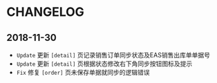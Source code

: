 # CHANGELOG

## 2018-11-30

* `Update`  更新 `[detail]` 页记录销售订单同步状态及EAS销售出库单单据号
* `Update`  更新 `[detail]` 页根据状态修改右下角同步按钮图标及提示
* `Fix`     修复 `[order]` 页未保存单据就同步的逻辑错误